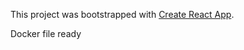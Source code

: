 This project was bootstrapped with [Create React App](https://github.com/facebook/create-react-app).

Docker file ready
